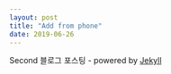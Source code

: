 ```yaml
---
layout: post
title: "Add from phone"
date: 2019-06-26
---
```


Second 블로그 포스팅 - powered by [Jekyll](http://jekyllrb.com)
